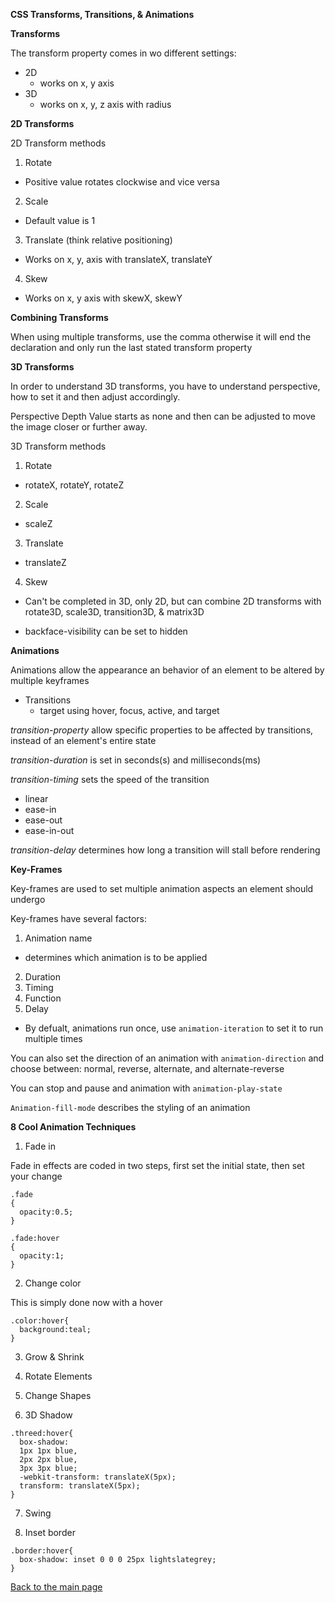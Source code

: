 **CSS Transforms, Transitions, & Animations**

**Transforms**

The transform property comes in wo different settings: 
- 2D
  + works on x, y axis
- 3D
  + works on x, y, z axis with radius

**2D Transforms**

2D Transform methods
1. Rotate
  - Positive value rotates clockwise and vice versa
2. Scale
  - Default value is 1
3. Translate (think relative positioning)
  - Works on x, y, axis with translateX, translateY
4. Skew
  - Works on x, y axis with skewX, skewY

**Combining Transforms**

When using multiple transforms, use the comma otherwise it will end the declaration and only run the last stated transform property

**3D Transforms**

In order to understand 3D transforms, you have to understand perspective, how to set it and then adjust accordingly.

Perspective Depth Value starts as none and then can be adjusted to move the image closer or further away.

3D Transform methods
1. Rotate
  - rotateX, rotateY, rotateZ
2. Scale
  - scaleZ
3. Translate
  - translateZ
4. Skew
  - Can't be completed in 3D, only 2D, but can combine 2D transforms with rotate3D, scale3D, transition3D, & matrix3D

+ backface-visibility can be set to hidden

**Animations**

Animations allow the appearance an behavior of an element to be altered by multiple keyframes

- Transitions
  + target using hover, focus, active, and target

*transition-property* allow specific properties to be affected by transitions, instead of an element's entire state

*transition-duration* is set in seconds(s) and milliseconds(ms)

*transition-timing* sets the speed of the transition
  + linear
  + ease-in
  + ease-out
  + ease-in-out

*transition-delay* determines how long a transition will stall before rendering

**Key-Frames**

Key-frames are used to set multiple animation aspects an element should undergo

Key-frames have several factors:
1. Animation name
  - determines which animation is to be applied
2. Duration
3. Timing
4. Function
5. Delay

- By defualt, animations run once, use `animation-iteration` to set it to run multiple times

You can also set the direction of an animation with `animation-direction` and choose between: normal, reverse, alternate, and alternate-reverse

You can stop and pause and animation with `animation-play-state`

`Animation-fill-mode` describes the styling of an animation

**8 Cool Animation Techniques**

1. Fade in

Fade in effects are coded in two steps, first set the initial state, then set your change

```
.fade
{
  opacity:0.5;
}

.fade:hover
{
  opacity:1;
}
```
2. Change color

This is simply done now with a hover 

```
.color:hover{
  background:teal;
}
```
3. Grow & Shrink

4. Rotate Elements

5. Change Shapes

6. 3D Shadow

```
.threed:hover{
  box-shadow:
  1px 1px blue,
  2px 2px blue,
  3px 3px blue;
  -webkit-transform: translateX(5px);
  transform: translateX(5px);
}
```

7. Swing

8. Inset border

```
.border:hover{
  box-shadow: inset 0 0 0 25px lightslategrey;
}
```





[Back to the main page](../README.md)